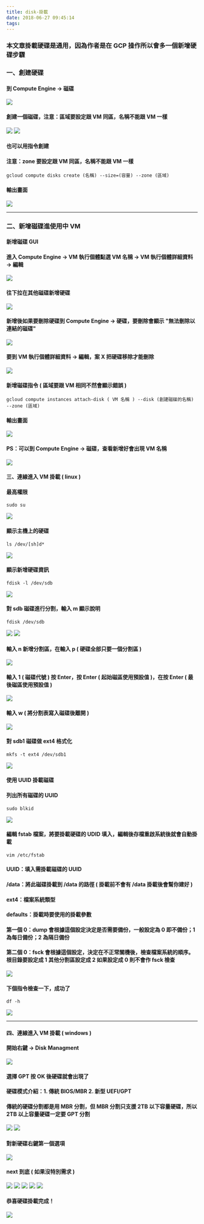 ```yaml
---
title: disk-掛載
date: 2018-06-27 09:45:14
tags:
---
```


### 本文章掛載硬碟是通用，因為作者是在 GCP 操作所以會多一個新增硬碟步驟

### 一、創建硬碟

#### 到 Compute Engine → 磁碟

![ ](images/1.1.png)

#### 創建一個磁碟，注意：區域要設定跟 VM 同區，名稱不能跟 VM 一樣

![ ](images/2.png)
![ ](images/3.png)

#### 也可以用指令創建

#### 注意：zone 要設定跟 VM 同區，名稱不能跟 VM 一樣

```
gcloud compute disks create (名稱) --size=(容量) --zone (區域)
```

#### 輸出畫面

![ ](images/4.png)

***

### 二、新增磁碟進使用中 VM

#### 新增磁碟 GUI

#### 進入 Compute Engine → VM 執行個體點選 VM 名稱 → VM 執行個體詳細資料 → 編輯

![ ](images/20.png)

#### 往下拉在其他磁碟新增硬碟

![ ](images/21.png)

#### 新增後如果要刪除硬碟到 Compute Engine → 硬碟，要刪除會顯示 "無法刪除以連結的磁碟"

![ ](images/31.png)

#### 要到 VM 執行個體詳細資料 → 編輯，案 X 把硬碟移除才能刪除

![ ](images/32.png)

#### 新增磁碟指令 ( 區域要跟 VM 相同不然會顯示錯誤 )

```
gcloud compute instances attach-disk ( VM 名稱 ) --disk (創建磁碟的名稱) --zone (區域)
```

#### 輸出畫面

![ ](images/5.png)

#### PS：可以到 Compute Engine → 磁碟，查看新增好會出現 VM 名稱

![ ](images/18.png)

#### 三、連線進入 VM 掛載 ( linux )

#### 最高權限

```
sudo su
```

![ ](images/6.png)

#### 顯示主機上的硬碟

```
ls /dev/[sh]d*
```

![ ](images/7.png)

#### 顯示新增硬碟資訊

```
fdisk -l /dev/sdb
```

![ ](images/8.png)

#### 對 sdb 磁碟進行分割，輸入 m 顯示說明

```
fdisk /dev/sdb
```

![ ](images/9.png)
![ ](images/10.png)

#### 輸入 n 新增分割區，在輸入 p ( 硬碟全部只要一個分割區 )

![ ](images/11.png)

#### 輸入 1 ( 磁碟代號 ) 按 Enter，按 Enter ( 起始磁區使用預設值 )，在按 Enter ( 最後磁區使用預設值 )

![ ](images/12.png)

#### 輸入 w ( 將分割表寫入磁碟後離開 )

![ ](images/13.png)

#### 對 sdb1 磁碟做 ext4 格式化

```
mkfs -t ext4 /dev/sdb1
```

![ ](images/15.png)

#### 使用 UUID 掛載磁碟

#### 列出所有磁碟的 UUID

```
sudo blkid
```

![ ](images/16.png)

#### 編輯 fstab 檔案，將要掛載硬碟的 UDID 填入，編輯後存檔重啟系統後就會自動掛載

```
vim /etc/fstab
```

#### UUID：填入需掛載磁碟的 UUID

#### /data：將此磁碟掛載到 /data 的路徑 ( 掛載前不會有 /data 掛載後會幫你建好 )

#### ext4：檔案系統類型

#### defaults：掛載時要使用的掛載參數

#### 第一個 0：dump 會根據這個設定決定是否需要備份，一般設定為 0 即不備份；1 為每日備份；2 為隔日備份

#### 第二個 0：fsck 會根據這個設定，決定在不正常關機後，檢查檔案系統的順序。根目錄要設定成 1 其他分割區設定成 2 如果設定成 0 則不會作 fsck 檢查

![ ](images/17.png)

#### 下個指令檢查一下，成功了

```
df -h
```

![ ](images/19.png)

***

#### 四、連線進入 VM 掛載 ( windows )

#### 開始右鍵 → Disk Managment

![ ](images/22.png)

#### 選擇 GPT 按 OK 後硬碟就會出現了

#### 硬碟模式介紹：1. 傳統 BIOS/MBR 2. 新型 UEFI/GPT

#### 傳統的硬碟分割都是用 MBR 分割，但 MBR 分割只支援 2TB 以下容量硬碟，所以 2TB 以上容量硬碟一定要 GPT 分割

![ ](images/23.1.png)
![ ](images/24.1.png)

#### 對新硬碟右鍵第一個選項

![ ](images/25.1.png)

#### next 到底 ( 如果沒特別需求 )

![ ](images/26.png)
![ ](images/27.png)
![ ](images/28.png)
![ ](images/29.png)
![ ](images/30.png)

#### 恭喜硬碟掛載完成！

![ ](images/33.png)